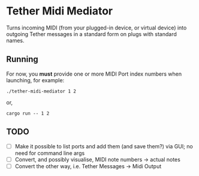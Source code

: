 # Tether Midi Mediator

Turns incoming MIDI (from your plugged-in device, or virtual device) into outgoing Tether messages in a standard form on plugs with standard names.

## Running
For now, you **must** provide one or more MIDI Port index numbers when launching, for example:
```
./tether-midi-mediator 1 2
```
or,
```
cargo run -- 1 2
```

## TODO
- [ ] Make it possible to list ports and add them (and save them?) via GUI; no need for command line args
- [ ] Convert, and possibly visualise, MIDI note numbers -> actual notes
- [ ] Convert the other way, i.e. Tether Messages -> Midi Output